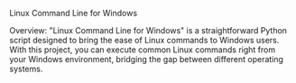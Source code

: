 Linux Command Line for Windows

Overview:
    "Linux Command Line for Windows" is a straightforward Python script designed to bring the ease of Linux commands to Windows users. With this project, you can execute common Linux commands right from your Windows environment, bridging the gap between different operating systems.
